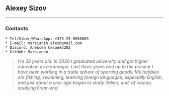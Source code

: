 ## **Alexey Sizov**
***
### **Сontacts**

    * Tel/Viber/WhatsApp: +375-25-6556089
    * E-mail: marsianin.alex@gmail.com
    * Discord: Алексей Сизов#3202
    * GitHub: Marsianen

> *I’m 33 years old. In 2020 I graduated university and got higher education as a manager.  Last three years and up to the present I have been working in a trade sphere of sporting goods.  My hobbies are fishing, swimming, learning foreign languages, especially English, and just about a year ago began to study Italian, and, of course, studying Front-end.*